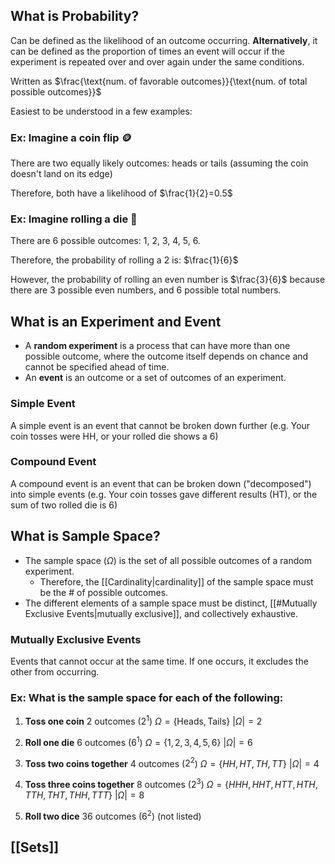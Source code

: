 ## What is Probability?

Can be defined as the likelihood of an outcome occurring. **Alternatively**, it can be defined as the proportion of times an event will occur if the experiment is repeated over and over again under the same conditions. 

Written as $\frac{\text{num. of favorable outcomes}}{\text{num. of total possible outcomes}}$

Easiest to be understood in a few examples:

### Ex: Imagine a coin flip 🪙

There are two equally likely outcomes: heads or tails (assuming the coin doesn't land on its edge)

Therefore, both have a likelihood of $\frac{1}{2}=0.5$


### Ex: Imagine rolling a die 🎲

There are 6 possible outcomes: 1, 2, 3, 4, 5, 6.

Therefore, the probability of rolling a 2 is: $\frac{1}{6}$

However, the probability of rolling an even number is $\frac{3}{6}$ because there are 3 possible even numbers, and 6 possible total numbers.

## What is an Experiment and Event

- A **random experiment** is a process that can have more than one possible outcome, where the outcome itself depends on chance and cannot be specified ahead of time.
- An **event** is an outcome or a set of outcomes of an experiment.

### Simple Event
A simple event is an event that cannot be broken down further (e.g. Your coin tosses were HH, or your rolled die shows a 6)

### Compound Event
A compound event is an event that can be broken down ("decomposed") into simple events (e.g. Your coin tosses gave different results (HT), or the sum of two rolled die is 6)


## What is Sample Space?
- The sample space ($\Omega$) is the set of all possible outcomes of a random experiment.
	- Therefore, the [[Cardinality|cardinality]] of the sample space must be the # of possible outcomes.
- The different elements of a sample space must be distinct, [[#Mutually Exclusive Events|mutually exclusive]], and collectively exhaustive.

### Mutually Exclusive Events
Events that cannot occur at the same time. If one occurs, it excludes the other from occurring.

### Ex: What is the sample space for each of the following:
1. **Toss one coin**
2 outcomes ($2^1$)
$\Omega=\{\text{Heads}, \text{Tails}\}$ 
$|\Omega|=2$

2. **Roll one die**
6 outcomes ($6^1$)
$\Omega=\{1, 2, 3, 4, 5, 6\}$
$|\Omega|=6$

3. **Toss two coins together**
4 outcomes ($2^2$)
$\Omega=\{HH, HT, TH, TT\}$
$|\Omega|=4$

4. **Toss three coins together**
8 outcomes ($2^3$)
$\Omega=\{HHH, HHT, HTT, HTH, TTH, THT, THH, TTT\}$
$|\Omega|=8$

5. **Roll two dice**
36 outcomes ($6^2$) (not listed)

## [[Sets]]
